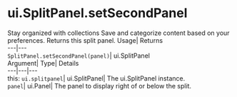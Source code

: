  
#  ui.SplitPanel.setSecondPanel
Stay organized with collections  Save and categorize content based on your preferences. 
Returns this split panel. Usage| Returns  
---|---  
`SplitPanel.setSecondPanel(panel)`| ui.SplitPanel  
Argument| Type| Details  
---|---|---  
this: `ui.splitpanel`| ui.SplitPanel| The ui.SplitPanel instance.  
`panel`| ui.Panel| The panel to display right of or below the split.  

